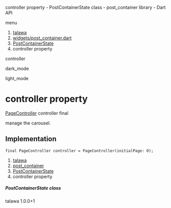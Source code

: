 




controller property - PostContainerState class - post\_container library - Dart API







menu

1. [talawa](../../index.html)
2. [widgets/post\_container.dart](../../widgets_post_container/widgets_post_container-library.html)
3. [PostContainerState](../../widgets_post_container/PostContainerState-class.html)
4. controller property

controller


dark\_mode

light\_mode




# controller property


[PageController](https://api.flutter.dev/flutter/widgets/PageController-class.html)
controller
final

manage the carousel.


## Implementation

```
final PageController controller = PageController(initialPage: 0);
```

 


1. [talawa](../../index.html)
2. [post\_container](../../widgets_post_container/widgets_post_container-library.html)
3. [PostContainerState](../../widgets_post_container/PostContainerState-class.html)
4. controller property

##### PostContainerState class





talawa
1.0.0+1






